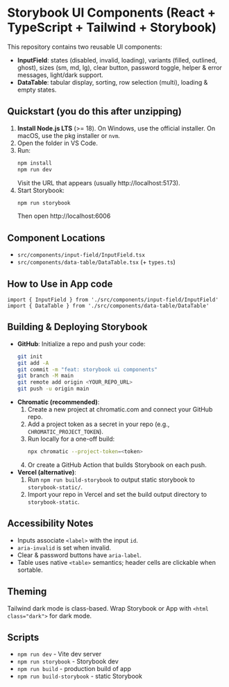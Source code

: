 # Storybook UI Components (React + TypeScript + Tailwind + Storybook)

This repository contains two reusable UI components:
- **InputField**: states (disabled, invalid, loading), variants (filled, outlined, ghost), sizes (sm, md, lg), clear button, password toggle, helper & error messages, light/dark support.
- **DataTable**: tabular display, sorting, row selection (multi), loading & empty states.

## Quickstart (you do this after unzipping)

1. **Install Node.js LTS** (>= 18). On Windows, use the official installer. On macOS, use the pkg installer or `nvm`.
2. Open the folder in VS Code.
3. Run:
   ```bash
   npm install
   npm run dev
   ```
   Visit the URL that appears (usually http://localhost:5173).
4. Start Storybook:
   ```bash
   npm run storybook
   ```
   Then open http://localhost:6006

## Component Locations
- `src/components/input-field/InputField.tsx`
- `src/components/data-table/DataTable.tsx` (+ `types.ts`)

## How to Use in App code
```tsx
import { InputField } from './src/components/input-field/InputField'
import { DataTable } from './src/components/data-table/DataTable'
```

## Building & Deploying Storybook
- **GitHub**: Initialize a repo and push your code:
  ```bash
  git init
  git add -A
  git commit -m "feat: storybook ui components"
  git branch -M main
  git remote add origin <YOUR_REPO_URL>
  git push -u origin main
  ```
- **Chromatic (recommended)**:
  1. Create a new project at chromatic.com and connect your GitHub repo.
  2. Add a project token as a secret in your repo (e.g., `CHROMATIC_PROJECT_TOKEN`).
  3. Run locally for a one-off build:
     ```bash
     npx chromatic --project-token=<token>
     ```
  4. Or create a GitHub Action that builds Storybook on each push.
- **Vercel (alternative)**:
  1. Run `npm run build-storybook` to output static storybook to `storybook-static/`.
  2. Import your repo in Vercel and set the build output directory to `storybook-static`.

## Accessibility Notes
- Inputs associate `<label>` with the input `id`.
- `aria-invalid` is set when invalid.
- Clear & password buttons have `aria-label`.
- Table uses native `<table>` semantics; header cells are clickable when sortable.

## Theming
Tailwind dark mode is class-based. Wrap Storybook or App with `<html class="dark">` for dark mode.

## Scripts
- `npm run dev` - Vite dev server
- `npm run storybook` - Storybook dev
- `npm run build` - production build of app
- `npm run build-storybook` - static Storybook
